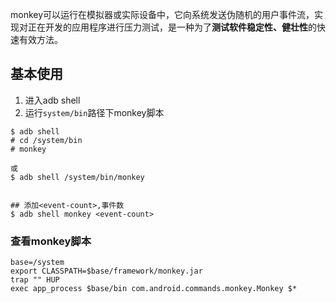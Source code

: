 monkey可以运行在模拟器或实际设备中，它向系统发送伪随机的用户事件流，实现对正在开发的应用程序进行压力测试，是一种为了**测试软件稳定性、健壮性**的快速有效方法。

## 基本使用

1. 进入adb shell
2. 运行`system/bin`路径下monkey脚本

```
$ adb shell
# cd /system/bin
# monkey

或
$ adb shell /system/bin/monkey


## 添加<event-count>,事件数
$ adb shell monkey <event-count>

```

### 查看monkey脚本
```
base=/system
export CLASSPATH=$base/framework/monkey.jar
trap "" HUP
exec app_process $base/bin com.android.commands.monkey.Monkey $*
```



